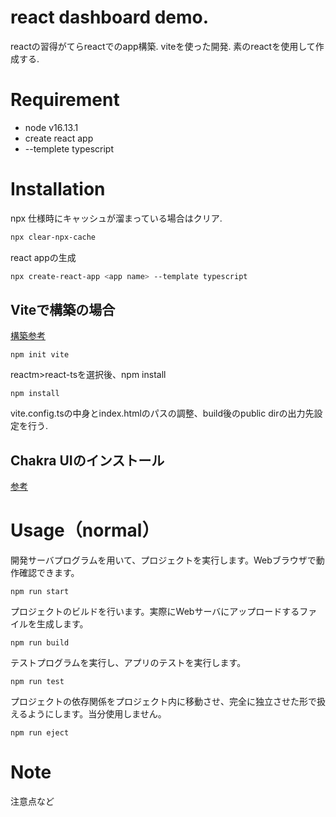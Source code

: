 # react dashboard demo.
reactの習得がてらreactでのapp構築.
viteを使った開発.
素のreactを使用して作成する.

# Requirement
* node v16.13.1
* create react app
* --templete typescript

# Installation

npx 仕様時にキャッシュが溜まっている場合はクリア.
```bash
npx clear-npx-cache
```
react appの生成
```bash
npx create-react-app <app name> --template typescript
```

## Viteで構築の場合
[構築参考](https://zenn.dev/sprout2000/articles/98145cf2a807b1)
```
npm init vite
```
reactm>react-tsを選択後、npm install
```
npm install
```
vite.config.tsの中身とindex.htmlのパスの調整、build後のpublic dirの出力先設定を行う.

## Chakra UIのインストール
[参考](https://chakra-ui.com/docs/getting-started)


# Usage（normal）
開発サーバプログラムを用いて、プロジェクトを実行します。Webブラウザで動作確認できます。
```
npm run start
```
プロジェクトのビルドを行います。実際にWebサーバにアップロードするファイルを生成します。
```
npm run build
```
テストプログラムを実行し、アプリのテストを実行します。
```
npm run test
```
プロジェクトの依存関係をプロジェクト内に移動させ、完全に独立させた形で扱えるようにします。当分使用しません。
```
npm run eject
```


# Note

注意点など